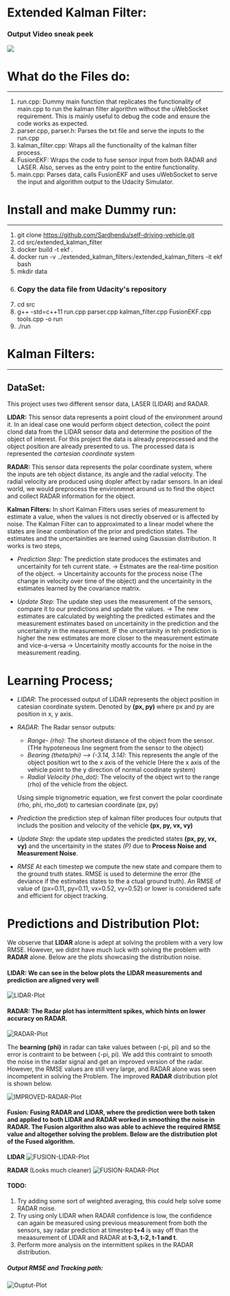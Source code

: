 # Extended Kalman Filter:

### Output Video sneak peek

![](https://github.com/Sardhendu/self-driving-vehicle/blob/master/src/extended_kalman_filters/images/sneak_peak.gif)


# What do the Files do:
------------------

1. run.cpp: Dummy main function that replicates the functionality of main.cpp to run the kalman filter algorithm without the uWebSocket requirement. This is mainly useful to debug the code and ensure the code works as expected.
2. parser.cpp, parser.h: Parses the txt file and serve the inputs to the run.cpp
3. kalman_filter.cpp: Wraps all the functionality of the kalman filter process.
4. FusionEKF: Wraps the code to fuse sensor input from both RADAR and LASER. Also, serves as the entry point to the entire functionality.
5. main.cpp: Parses data, calls FusionEKF and uses uWebSocket to serve the input and algorithm output to the Udacity Simulator.

# Install and make Dummy run:
-------------------
1. git clone https://github.com/Sardhendu/self-driving-vehicle.git
2. cd src/extended_kalman_filter
3. docker build -t ekf .
4. docker run -v ../extended_kalman_filters:/extended_kalman_filters -it ekf bash
5. mkdir data
6. ### Copy the data file from Udacity's repository
7. cd src
8. g++ -std=c++11 run.cpp parser.cpp kalman_filter.cpp FusionEKF.cpp tools.cpp -o run
9. ./run


# Kalman Filters:
----------------
## DataSet:
This project uses two different sensor data,  LASER (LIDAR) and RADAR.

**LIDAR:** This sensor data represents a point cloud of the environment around it. In an ideal case one would perform object detection, collect the point clond data from the LIDAR sensor data and determine the position of the object of interest. For this project the data is already preprocessed and the object position are already presented to us. The processed data is represented the *cartesian coordinate* system

**RADAR:** This sensor data represents the polar coordinate system, where the inputs are teh object distance, its angle and the radial velocity. The radial velocity are produced using dopler affect by radar sensors. In an ideal world, we would preprocess the environmnet around us to find the object and collect RADAR information for the object.

**Kalman Filters:** In short Kalman Filters uses series of measurement to estimate a value, when the values is not directly observed or is affected by noise. The Kalman Filter can to approximated to a linear model where the states are linear combination of the prior and prediction states. The estimates and the uncertainities are learned using Gaussian distribution. It works is two steps,

   * *Prediction Step:*  The prediction state produces the estimates and uncertainity for teh current state.
        -> Estmates are the real-time position of the object.
        -> Uncertainity accounts for the process noise (The change in velocity over time of the object) and the uncertainity in the estimates learned by the covariance matrix.

   * *Update Step:* The update step uses the measurement of the sensors, compare it to our predictions and update the values.
        ->  The new estimates are calculated by weighting the predicted estimates and the measurement estimates based on uncertainity in the prediction and the uncertainity in the measurement. IF the uncertainity in teh prediction is higher the new estimates are more closer to the measurement estimate and vice-a-versa
        -> Uncertainity mostly accounts for the noise in the measurement reading.

# Learning Process;
   * *LIDAR*: The processed output of LIDAR represents the object position in catesian coordinate system. Denoted by **(px, py)** where px and py are position in x, y axis.

   * *RADAR*: The Radar sensor outputs:
       * *Range- (rho)*: The shortest distance of the object from the sensor. (THe hypoteneous line segment from the sensor to the object)
       * *Bearing (theta/phi) --> (-3.14, 3.14)*: This represents the angle of the object position wrt to the x axis of the vehicle (Here the x axis of the vehicle point to the y direction of normal coodinate system)
       * *Radial Velocity (rho_dot)*: The velocity of the object wrt to the range (rho) of the vehicle from the object.

       Using simple trignometric equation, we first convert the polar coordinate (rho, phi, rho_dot) to cartesian coordinate (px, py)

   * *Prediction* the prediction step of kalman filter produces four outputs that includs the position and velocity of the vehicle **(px, py, vx, vy)**

   * *Update Step*: the update step updates the predicted states **(px, py, vx, vy)** and the uncertainity in the states *(P)* due to **Process Noise and Measurement Noise**.

   * *RMSE* At each timestep we compute the new state and compare them to the ground truth states. RMSE is used to determine the error (the deviance if the estimates states to the a ctual ground truth). An RMSE of value of (px=0.11, py=0.11, vx=0.52, vy=0.52) or lower is considered safe and efficient for object tracking.


# Predictions and Distribution Plot:

We observe that **LIDAR** alone is adept at solving the problem with a very low RMSE. However, we didnt have much luck with solving the problem with **RADAR** alone. Below are the plots showcasing the distribution noise.


#### LIDAR: We can see in the below plots the LIDAR measurements and prediction are aligned very well
![LIDAR-Plot](https://github.com/Sardhendu/self-driving-vehicle/blob/master/src/extended_kalman_filters/images/lidar_plot.png)

#### RADAR: The Radar plot has intermittent spikes, which hints on lower accuracy on RADAR.
![RADAR-Plot](https://github.com/Sardhendu/self-driving-vehicle/blob/master/src/extended_kalman_filters/images/radar_plot.png)

The **bearning (phi)** in radar can take values between (-pi, pi) and so the error is contraint to be between (-pi, pi). We add this contraint to smooth the noise in the radar signal and get an improved version of the radar. However, the RMSE values are still very large, and RADAR alone was seen incompetent in solving the Problem. The improved **RADAR** distribution plot is shown below.

![IMPROVED-RADAR-Plot](https://github.com/Sardhendu/self-driving-vehicle/blob/master/src/extended_kalman_filters/images/radar_improved.png)

#### Fusion: Fusing RADAR and LIDAR, where the prediction were both taken and applied to both LIDAR and RADAR worked in smoothing the noise in RADAR. The Fusion algorithm also was able to achieve the required RMSE value and altogether solving the problem. Below are the distribution plot of the Fused algorithm.

**LIDAR**
![FUSION-LIDAR-Plot](https://github.com/Sardhendu/self-driving-vehicle/blob/master/src/extended_kalman_filters/images/fusion_lidar.png)

**RADAR** (Looks much cleaner)
![FUSION-RADAR-Plot](https://github.com/Sardhendu/self-driving-vehicle/blob/master/src/extended_kalman_filters/images/fusion_radar.png)


#### TODO:

1. Try adding some sort of weighted averaging, this could help solve some RADAR noise.
2. Try using only LIDAR when RADAR confidence is low, the confidence can again be measured using previous measurement from both the sensors, say radar prediction at timestep **t+4** is way off than the meaasurement of LIDAR and RADAR at **t-3, t-2, t-1 and t**.
3. Perform more analysis on the intermittent spikes in the RADAR distribution.


##### Output RMSE and Tracking path:
![Ouptut-Plot](https://github.com/Sardhendu/self-driving-vehicle/blob/master/src/extended_kalman_filters/images/output_png.png)
